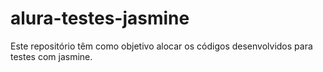# alura-testes-jasmine
Este repositório têm como objetivo alocar os códigos desenvolvidos para testes com jasmine.
